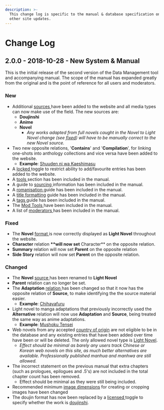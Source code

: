 ```yaml
---
description: >-
  This change log is specific to the manual & database specification only, not
  other site updates.
---
```


# Change Log

## 2.0.0 - 2018-10-28 - New System & Manual

This is the initial release of the second version of the Data Management tool and accompanying manual. The scope of the manual has expanded greatly from the original and is the point of reference for all users and moderators.

### New

* Additional [sources ](submission-form/general/typings/untitled-7.md)have been added to the website and all media types can now make use of the field. The new sources are:
  * **Doujinshi**
  * **Anime**
  * **Novel** 
    * _Any works adapted from full novels caught in the Novel to Light Novel change \(see_ [_fixed_](changelog.md#fixed)_\) will have to be manually correct to the new Novel source._
* Two new opposite relations, '**Contains**' and '**Compilation**', for linking one-shots into anthology collections and vice versa have been added to the website.
  * **Example**: [Shuuden ni wa Kaeshimasu](https://anilist.co/manga/85662/Shuuden-ni-wa-Kaeshimasu/)
* A [locked ](submission-form/general/misc/locked.md)toggle to restrict ability to add/favourite entries has been added to the website.
* A [tools ](before-you-begin/sourcing/tools/)section has been included in the manual.
* A guide to [sourcing ](before-you-begin/sourcing/)information has been included in the manual.
* A [romanisation ](before-you-begin/romanisation.md)guide has been included in the manual.
* A [title formatting](before-you-begin/title-formatting.md) guide has been included in the manual.
* A [tags ](tags/tag-management.md)guide has been included in the manual.
* The [Mod Tools](moderator/mod-tools.md)[ ](moderator/mod-tools.md)have been included in the manual.
* A list of [moderators ](moderator/moderator-list.md)has been included in the manual.

### Fixed

* The **Novel** [format ](submission-form/general/typings/untitled-6.md)is now correctly displayed as **Light Novel** throughout the website.
* **Character** relation **\*\*will now set** Character\*\* on the opposite relation.
* **Summary** relation will now set **Parent** on the opposite relation
* **Side Story** relation will now set **Parent** on the opposite relation.

### Changed

* The **Novel** [source ](submission-form/general/typings/untitled-7.md)has been renamed to **Light Novel**
* **Parent** relation can no longer be set.
* The **Adaptation** [relation ](submission-form/relations.md)has been changed so that it now has the opposite relation of **Source**, to make identifying the the source material easier.
  * **Example**: [Chihayafuru](https://anilist.co/manga/43245/Chihayafuru/)
* Light novel to manga adaptations that previously incorrectly used the **Alternative** relation will now use **Adaptation** and **Source**, being treated the same way as anime adaptations.
  * **Example**: [Mushoku Tensei](https://anilist.co/manga/85564/Mushoku-Tensei-Isekai-Ittara-Honki-Dasu/)
* Web novels from any accepted [country of origin](submission-form/general/typings/untitled-8.md) are not eligible to be in the database and any existing entries that have been added over time have been or will be deleted. The only allowed novel type is [Light Novel](before-you-begin/media-specification/written-media-information/light-novels.md).
  * _Effect should be minimal as barely any users track Chinese or Korean web novels on this site, as much better alternatives are available. Professionally published manhua and manhwa are still allowed._
* The incorrect statement on the previous manual that extra chapters \(such as prologues, epilogues and .5's\) are not included in the total chapter count has been removed.
  * Effect should be minimal as they were still being included.
* Recommended minimum [image dimensions](before-you-begin/image-dimensions-and-template.md) for creating or cropping images have been changed
* The doujin format has now been replaced by a [licensed ](submission-form/general/misc/licensed.md)toggle to specify whether the work is [doujinshi](before-you-begin/media-specification/written-media-information/doujinshi.md).


